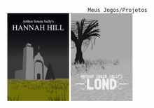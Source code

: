 
<div style="width:100%;" align="center">
  <div style="width:100%;">
    <code>Meus Jogos/Projetos</code>
  </div>
  <div style="width:100%;" align="left">
    <a href="https://arthursouzasally.itch.io/hannah-hill"><img src="poster_hannah_hill.webp" height="200px"/></a>
    <a href="https://arthursouzasally.itch.io/lond"><img src="poster_lond.webp" height="200px"/></a>
  </div>
</div>
  
